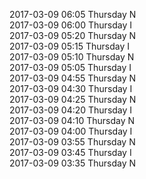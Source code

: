 2017-03-09 06:05 Thursday  N  
2017-03-09 06:00 Thursday  I  
2017-03-09 05:20 Thursday  N  
2017-03-09 05:15 Thursday  I  
2017-03-09 05:10 Thursday  N  
2017-03-09 05:05 Thursday  I  
2017-03-09 04:55 Thursday  N  
2017-03-09 04:30 Thursday  I  
2017-03-09 04:25 Thursday  N  
2017-03-09 04:20 Thursday  I  
2017-03-09 04:10 Thursday  N  
2017-03-09 04:00 Thursday  I  
2017-03-09 03:55 Thursday  N  
2017-03-09 03:45 Thursday  I  
2017-03-09 03:35 Thursday  N  
